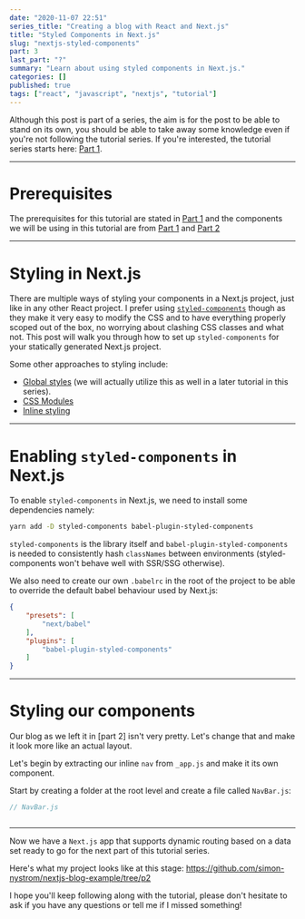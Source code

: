 ```yaml
---
date: "2020-11-07 22:51"
series_title: "Creating a blog with React and Next.js"
title: "Styled Components in Next.js"
slug: "nextjs-styled-components"
part: 3
last_part: "?"
summary: "Learn about using styled components in Next.js."
categories: []
published: true
tags: ["react", "javascript", "nextjs", "tutorial"]
---
```


Although this post is part of a series, the aim is for the post to be able to stand on its own, you should be able to take away some knowledge even if you're not following the tutorial series. If you're interested, the tutorial series starts here: [Part 1](https://newcurrent.se/blog/initialize-nextjs-project).

----

# Prerequisites

The prerequisites for this tutorial are stated in [Part 1](https://newcurrent.se/blog/initialize-nextjs-project) and the components we will be using in this tutorial are from [Part 1](https://newcurrent.se/blog/initialize-nextjs-project) and [Part 2](https://newcurrent.se/blog/nextjs-routing)

----

# Styling in Next.js

There are multiple ways of styling your components in a Next.js project, just like in any other React project. I prefer using [`styled-components`](https://styled-components.com/) though as they make it very easy to modify the CSS and to have everything properly scoped out of the box, no worrying about clashing CSS classes and what not. This post will walk you through how to set up `styled-components` for your statically generated Next.js project.

Some other approaches to styling include:

- [Global styles](https://nextjs.org/learn/basics/assets-metadata-css/global-styles) (we will actually utilize this as well in a later tutorial in this series).
- [CSS Modules](https://nextjs.org/docs/basic-features/built-in-css-support#adding-component-level-css)
- [Inline styling](https://reactjs.org/docs/dom-elements.html#style)

----

# Enabling `styled-components` in Next.js

To enable `styled-components` in Next.js, we need to install some dependencies namely:

```bash
yarn add -D styled-components babel-plugin-styled-components
```

`styled-components` is the library itself and `babel-plugin-styled-components` is needed to consistently hash `classNames` between environments (styled-components won't behave well with SSR/SSG otherwise).

We also need to create our own `.babelrc` in the root of the project to be able to override the default babel behaviour used by Next.js:

```json
{
    "presets": [
        "next/babel"
    ],
    "plugins": [
        "babel-plugin-styled-components"
    ]
}
```

----

# Styling our components 

Our blog as we left it in [part 2] isn't very pretty. Let's change that and make it look more like an actual layout.

Let's begin by extracting our inline `nav` from `_app.js` and make it its own component.

Start by creating a folder at the root level and create a file called `NavBar.js`:

```javascript
// NavBar.js



```


----

Now we have a `Next.js` app that supports dynamic routing based on a data set ready to go for the next part of this tutorial series.

Here's what my project looks like at this stage: https://github.com/simon-nystrom/nextjs-blog-example/tree/p2

I hope you'll keep following along with the tutorial, please don't hesitate to ask if you have any questions or tell me if I missed something!
